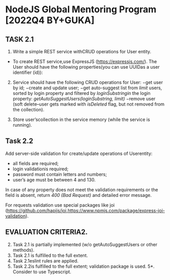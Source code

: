 # NodeJS Global Mentoring Program [2022Q4 BY+GUKA]

## TASK 2.1

1) Write a simple REST service withCRUD operations for User entity.
- To create REST service,use ExpressJS (https://expressjs.com/). The User should have the following properties(you can use UUIDas a user identifier (id)):

2) Service should have the following CRUD operations for User:
−get user by id;
−create and update user;
−get auto-suggest list from _limit_ users, sorted by login property and filtered by _loginSubstringin_ the login property: _getAutoSuggestUsers(loginSubstring, limit)_
−remove user (soft delete–user gets marked with _isDeleted_ flag, but not removed from the collection).

3) Store user’scollection in the service memory (while the service is running).

## Task 2.2

Add server-side validation for create/update operations of Userentity:
- all fields are required;
- login validationis required;
- password must contain letters and numbers;
- user’s age must be between 4 and 130.

In case of any property does not meet the validation requirements or the field is absent, return _400 (Bad Request)_ and detailed error message.

For requests validation use special packages like joi (https://github.com/hapijs/joi,https://www.npmjs.com/package/express-joi-validation).

## EVALUATION CRITERIA2.
2. Task 2.1 is partially implemented (w/o getAutoSuggestUsers or other methods).
3. Task 2.1 is fulfilled to the full extent.
4. Task 2.1eslint rules are applied.
5. Task 2.2is fulfilled to the full extent; validation package is used.
5*. Consider to use Typescript.
